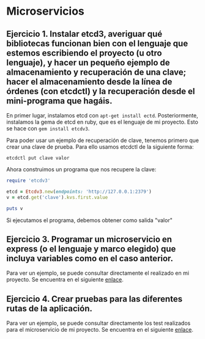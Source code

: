 # Microservicios

## Ejercicio 1. Instalar etcd3, averiguar qué bibliotecas funcionan bien con el lenguaje que estemos escribiendo el proyecto (u otro lenguaje), y hacer un pequeño ejemplo de almacenamiento y recuperación de una clave; hacer el almacenamiento desde la línea de órdenes (con etcdctl) y la recuperación desde el mini-programa que hagáis.

En primer lugar, instalamos etcd con `apt-get install ectd`. Posteriormente, instalamos la gema de etcd en ruby, que es el lenguaje de mi proyecto. Esto se hace con `gem install etcdv3`.

Para poder usar un ejemplo de recuperación de clave, tenemos primero que crear una clave de prueba. Para ello usamos etcdctl de la siguiente forma:

`etcdctl put clave valor`

Ahora construimos un programa que nos recupere la clave:

```ruby
require 'etcdv3'

etcd = Etcdv3.new(endpoints: 'http://127.0.0.1:2379')
v = etcd.get('clave').kvs.first.value

puts v
```

Si ejecutamos el programa, debemos obtener como salida "valor"

## Ejercicio 3. Programar un microservicio en express (o el lenguaje y marco elegido) que incluya variables como en el caso anterior.

Para ver un ejemplo, se puede consultar directamente el realizado en mi proyecto. Se encuentra en el siguiente [enlace](https://github.com/joseegc10/get-match/blob/master/src/app.rb).

## Ejercicio 4. Crear pruebas para las diferentes rutas de la aplicación.

Para ver un ejemplo, se puede consultar directamente los test realizados para el microservicio de mi proyecto. Se encuentra en el siguiente [enlace](https://github.com/joseegc10/get-match/blob/master/spec/app_spec.rb).
